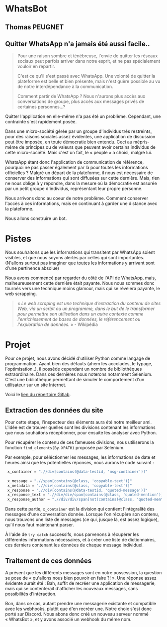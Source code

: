 # WhatsBot

## Thomas PEUGNET

## Quitter WhatsApp n'a jamais été aussi facile..

> Pour une raison sombre et ténébreuse, l'envie de quitter les réseaux sociaux peut parfois arriver dans notre esprit, et ne pas spécialement vouloir en repartir.
>
> C'est ce qu'il s'est passé avec WhatsApp. Une volonté de quitter la plateforme est belle et bien présente, mais n'est guère possible au vu de notre interdépendance à la communication.
>
> Comment partir de WhatsApp ? Nous n'aurons plus accès aux conversations de groupe, plus accès aux messages privés de certaines personnes…?

Quitter l'application en elle-même n'a pas été un problème. Cependant, une contrainte s'est rapidement posée. 

Dans une micro-société gérée par un groupe d'individus très restreints, pour des raisons sociales assez évidentes, une application de discussion peut être imposée, en toute démocratie bien entendu. Ceci au mépris-même de principes ou de valeurs que peuvent avoir certains individus de cette micro-société. Mais c'est un fait, le « peuple » a choisi, malgré lui.

WhatsApp étant donc l'application de communication de référence, pourquoi ne pas passer également par là pour toutes les informations officielles ? Malgré un départ de la plateforme, il nous est nécessaire de conserver des informations qui sont diffusées sur cette dernière. Mais, rien ne nous oblige à y répondre, dans la mesure où la démocratie est assurée par un petit groupe d'individus, représentant leur propre personne.

Nous arrivons donc au coeur de notre problème. Comment conserver l'accès à ces informations, mais en continuant à garder une distance avec la plateforme.

Nous allons construire un bot.

# Pistes

Nous souhaitons que les informations qui transitent par WhatsApp soient visibles, et que nous soyons alertés par celles qui sont importantes. (N'allons surtout pas imaginer que toutes les informations y arrivant sont d'une pertinence absolue)

Nous avons commencé par regarder du côté de l'API de WhatsApp, mais, malheureusement cette dernière était payante. Nous nous sommes donc tournés vers une technique moins glamour, mais qui se révèlera payante, le web scrapping.

> « *Le web scraping est une technique d'extraction du contenu de sites Web, via un script ou un programme, dans le but de le transformer pour permettre son utilisation dans un autre contexte comme l'enrichissement de bases de données, le référencement ou l'exploration de données.* » - Wikipédia

# Projet

Pour ce projet, nous avons décidé d'utiliser Python comme langage de programmation. Ayant bien des défauts (ahem les accolades, le typage, l'optimisation..), il possède cependant un nombre de bibliothèques extraordinaire. Dans ces dernières nous noterons notamment Selenium. C'est une bibliothèque permettant de simuler le comportement d'un utilisateur sur un site Internet.

Voici le [lien du répertoire Gitlab](https://gitlab.likir09.fr/DriftKing-DK/whatsbot).

## Extraction des données du site

Pour cette étape, l'inspecteur des éléments aura été notre meilleur ami. L'idée est de trouver quelles sont les divisions contenant les informations que nous souhaitons réceptionner, pour ensuite les analyser avec Python.

Pour récupérer le contenu de ces fameuses divisions, nous utiliserons la fonction `find_elements(By.XPATH)` proposée par Selenium.

Par exemple, pour séléctionner les messages, les informations de date et heures ainsi que les potentielles réponses, nous aurons le code suivant : 

```python
 x_container = ".//div[contains(@data-testid, 'msg-container')]"
 
 x_message = ".//span[contains(@class, 'copyable-text')]"
 x_metadata = ".//div[contains(@class, 'copyable-text')]"
 x_response = ".//div[contains(@data-testid, 'quoted-message')]"
 x_response_text = ".//div/div/span[contains(@class, 'quoted-mention')]"
 x_response_author = ".//div/div/span[not(contains(@class, 'quoted-mention'))]"
```

Dans cette partie, `x_container` est la division qui contient l'intégralité des messages d'une conversation donnée. Lorsque l'on récupère son contenu, nous trouvons une liste de messages (ce qui, jusque là, est assez logique), qu'il nous faut maintenant parser.

À l'aide de `try catch` successifs, nous parvenons à récupérer les différentes informations nécessaires, et à créer une liste de dictionnaires, ces derniers contenant les données de chaque message individuel.

## Traitement de ces données

A présent que les différents messages sont en notre possession, la question se pose de « qu'allons nous bien pouvoir en faire ?! ». Une réponse assez évidente aurait été : Bah, suffit de recréer une application de messagerie, mais qui se contenterait d'afficher les nouveaux messages, sans possibilités d'intéraction. 

Bon, dans ce cas, autant prendre une messagerie existante et compatible avec les webhooks, plutôt que d'en recréer une. Notre choix s'est donc porté sur Discord. Nous abons donc créé un nouveau serveur nommé « WhatsBot », et y avons associé un webhook du même nom.

